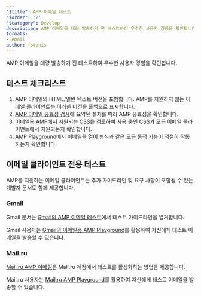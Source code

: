 ```yaml
---
"$title": AMP 이메일 테스트
"$order": '2'
"$category": Develop
description: AMP 이메일을 대량 발송하기 전 테스트하여 우수한 사용자 경험을 확인합니다.
formats:
- email
author: fstanis
---
```


AMP 이메일을 대량 발송하기 전 테스트하여 우수한 사용자 경험을 확인합니다.

## 테스트 체크리스트

1. AMP 이메일의 HTML/일반 텍스트 버전을 포함합니다. AMP를 지원하지 않는 이메일 클라이언트는 이러한 버전을 폴백으로 표시합니다.
2. [AMP 이메일 유효성 검사](/content/amp-dev/documentation/guides-and-tutorials/learn/validation-workflow/validate_emails.md)에 요약된 절차를 따라 AMP 유효성을 확인합니다.
3. [이메일용 AMP에서 지원되는 CSS](/content/amp-dev/documentation/guides-and-tutorials/learn/email-spec/amp-email-css.md)를 검토하여 사용 중인 CSS가 모든 이메일 클라이언트에서 지원되는지 확인합니다.
4. [AMP Playground](https://playground.amp.dev/?runtime=amp4email)에서 이메일을 열어 형식과 같은 모든 동적 기능이 적절히 작동하는지 확인합니다.

## 이메일 클라이언트 전용 테스트

AMP를 지원하는 이메일 클라이언트는 추가 가이드라인 및 요구 사항이 포함될 수 있는 개발자 문서도 함께 제공합니다.

### Gmail

Gmail 문서는 [Gmail의 AMP 이메일 테스트](https://developers.google.com/gmail/ampemail/testing-dynamic-email)에서 테스트 가이드라인을 열거합니다.

Gmail 사용자는 [Gmail의 이메일용 AMP Playground](https://amp.gmail.dev/playground/)를 활용하여 자신에게 테스트 이메일을 발송할 수 있습니다.

### Mail.ru

[Mail.ru AMP 이메일](https://postmaster.mail.ru/amp)은 Mail.ru 계정에서 테스트를 활성화하는 방법을 제공합니다.

Mail.ru 사용자는 [Mail.ru AMP Playground](https://postmaster.mail.ru/amp/playground.html)를 활용하여 자신에게 테스트 이메일을 발송할 수 있습니다.
